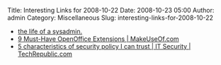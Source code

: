 Title: Interesting Links for 2008-10-22
Date: 2008-10-23 05:00
Author: admin
Category: Miscellaneous
Slug: interesting-links-for-2008-10-22

-   [the life of a
    sysadmin.](http://saintaardvarkthecarpeted.com/blog/2008-10/thing_i_should_have_already_known_46394.html)
-   [9 Must-Have OpenOffice Extensions |
    MakeUseOf.com](http://www.makeuseof.com/tag/9-must-have-openoffice-extensions/)
-   [5 characteristics of security policy I can trust | IT Security |
    TechRepublic.com](http://blogs.techrepublic.com.com/security/?p=630)

